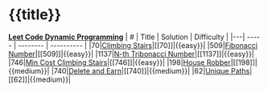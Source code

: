 # {{title}}

**[Leet Code Dynamic Programming](https://leetcode.com/studyplan/dynamic-programming/)**
| # | Title | Solution | Difficulty |
|---| ----- | -------- | ---------- |
|70|[Climbing Stairs](https://leetcode.com/problems/climbing-stairs/?envType=study-plan-v2&envId=dynamic-programming)|[[70]]|{{easy}}|
|509|[Fibonacci Number](https://leetcode.com/problems/fibonacci-number/?envType=study-plan-v2&envId=dynamic-programming)|[[509]]|{{easy}}|
|1137|[N-th Tribonacci Number](https://leetcode.com/problems/n-th-tribonacci-number/?envType=study-plan-v2&envId=dynamic-programming)|[[1137]]|{{easy}}|
|746|[Min Cost Climbing Stairs](https://leetcode.com/problems/min-cost-climbing-stairs/?envType=study-plan-v2&envId=dynamic-programming)|[[746]]|{{easy}}|
|198|[House Robber](https://leetcode.com/problems/house-robber/?envType=study-plan-v2&envId=dynamic-programming)|[[198]]|{{medium}}|
|740|[Delete and Earn](https://leetcode.com/problems/delete-and-earn/?envType=study-plan-v2&envId=dynamic-programming)|[[740]]|{{medium}}|
|62|[Unique Paths](https://leetcode.com/problems/unique-paths/?envType=study-plan-v2&envId=dynamic-programming)|[[62]]|{{medium}}|